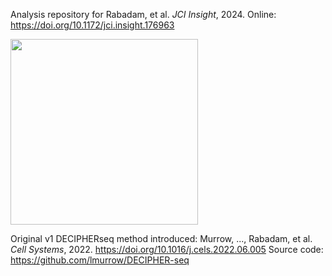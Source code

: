 Analysis repository for Rabadam, et al. _JCI Insight_, 2024. Online: https://doi.org/10.1172/jci.insight.176963

<img src="https://github.com/grabadam-cal/jdm-DECIPHER-2024/assets/74675873/b1d90520-1b8c-4272-ad91-f488ba683f3c" width="300" height="297"/>

Original v1 DECIPHERseq method introduced: Murrow, ..., Rabadam, et al. _Cell Systems_, 2022. https://doi.org/10.1016/j.cels.2022.06.005
Source code: https://github.com/lmurrow/DECIPHER-seq
